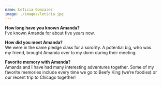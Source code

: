 ```yaml
---
name: Leticia Gonzalez
image: ./images/leticia.jpg
---
```

**How long have you known Amanda?**  
I’ve known Amanda for about five years now.

**How did you meet Amanda?**  
We were in the same pledge class for a sorority. A potential big, who was my
friend, brought Amanda over to my dorm during their meeting.

**Favorite memory with Amanda?**  
Amanda and I have had many interesting adventures together. Some of my favorite
memories include every time we go to Beefy King (we’re foodies) or our recent
trip to Chicago together!
